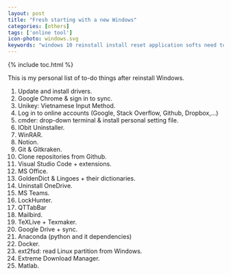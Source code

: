 ```yaml
---
layout: post
title: "Fresh starting with a new Windows"
categories: [others]
tags: ['online tool']
icon-photo: windows.svg
keywords: "windows 10 reinstall install reset application softs need to do"
---
```


{% include toc.html %}

This is my personal list of to-do things after reinstall Windows.

1. Update and install drivers.
2. Google Chrome & sign in to sync.
3. Unikey: Vietnamese Input Method.
4. Log in to online accounts (Google, Stack Overflow, Github, Dropbox,...)
5. cmder: drop-down terminal & install personal setting file.
6. IObit Uninstaller.
7. WinRAR.
8. Notion.
9. Git & Gitkraken.
10. Clone repositories from Github.
11. Visual Studio Code + extensions.
12. MS Office.
13. GoldenDict & Lingoes + their dictionaries.
14. Uninstall OneDrive.
15. MS Teams.
16. LockHunter.
17. QTTabBar
18. Mailbird.
19. TeXLive + Texmaker.
20. Google Drive + sync.
21. Anaconda (python and it dependencies)
22. Docker.
23. ext2fsd: read Linux partition from Windows.
24. Extreme Download Manager.
25. Matlab.